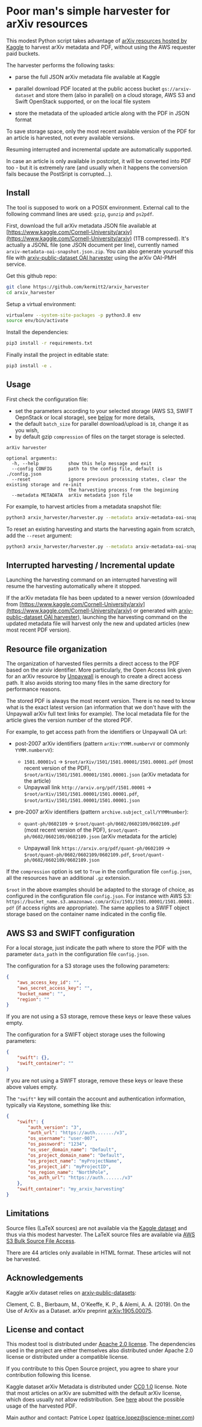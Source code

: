 # Poor man's simple harvester for arXiv resources

This modest Python script takes advantage of [arXiv resources hosted by Kaggle](https://www.kaggle.com/Cornell-University/arxiv) to harvest arXiv metadata and PDF, without using the AWS requester paid buckets. 

The harvester performs the following tasks:

* parse the full JSON arXiv metadata file available at Kaggle

* parallel download PDF located at the public access bucket `gs://arxiv-dataset` and store them (also in parallel) on a cloud storage, AWS S3 and Swift OpenStack supported, or on the local file system

* store the metadata of the uploaded article along with the PDF in JSON format

To save storage space, only the most recent available version of the PDF for an article is harvested, not every available versions. 

Resuming interrupted and incremental update are automatically supported. 

In case an article is only available in postcript, it will be converted into PDF too - but it is extremely rare (and usually when it happens the conversion fails because the PostSript is corrupted...). 

## Install 

The tool is supposed to work on a POSIX environment. External call to the following command lines are used: `gzip`, `gunzip` and `ps2pdf`.

First, download the full arXiv metadata JSON file available at [https://www.kaggle.com/Cornell-University/arxiv](https://www.kaggle.com/Cornell-University/arxiv) (1TB compressed). It's actually a JSONL file (one JSON document per line), currently named `arxiv-metadata-oai-snapshot.json.zip`. You can also generate yourself this file with [arxiv-public-dataset OAI harvester](https://github.com/mattbierbaum/arxiv-public-datasets#article-metadata) using the arXiv OAI-PMH service.

Get this github repo:

```sh
git clone https://github.com/kermitt2/arxiv_harvester
cd arxiv_harvester
```

Setup a virtual environment:

```sh
virtualenv --system-site-packages -p python3.8 env
source env/bin/activate
```

Install the dependencies:

```sh
pip3 install -r requirements.txt
```

Finally install the project in editable state:

```sh
pip3 install -e .
```

## Usage 

First check the configuration file:

* set the parameters according to your selected storage (AWS S3, SWIFT OepnStack or local storage), see [below](https://github.com/kermitt2/arxiv_harvester#aws-s3-and-swift-configuration) for more details, 
* the default `batch_size` for parallel download/upload is `10`, change it as you wish, 
* by default gzip `compression` of files on the target storage is selected. 

```
arXiv harvester

optional arguments:
  -h, --help           show this help message and exit
  --config CONFIG      path to the config file, default is ./config.json
  --reset              ignore previous processing states, clear the existing storage and re-init
                       the harvesting process from the beginning
  --metadata METADATA  arXiv metadata json file
```

For example, to harvest articles from a metadata snapshot file:

```sh
python3 arxiv_harvester/harvester.py --metadata arxiv-metadata-oai-snapshot.json.zip --config config.json
```

To reset an existing harvesting and starts the harvesting again from scratch, add the `--reset` argument:

```sh
python3 arxiv_harvester/harvester.py --metadata arxiv-metadata-oai-snapshot.json.zip --config config.json --reset
```

## Interrupted harvesting / Incremental update

Launching the harvesting command on an interrupted harvesting will resume the harvesting automatically where it stopped. 

If the arXiv metadata file has been updated to a newer version (downloaded from [https://www.kaggle.com/Cornell-University/arxiv](https://www.kaggle.com/Cornell-University/arxiv) or generated with [arxiv-public-dataset OAI harvester](https://github.com/mattbierbaum/arxiv-public-datasets#article-metadata)), launching the harvesting command on the updated metadata file will harvest only the new and updated articles (new most recent PDF version). 

## Resource file organization 

The organization of harvested files permits a direct access to the PDF based on the arxiv identifier. More particularly, the Open Access link given for an arXiv resource by [Unpaywall](https://unpaywall.org/) is enough to create a direct access path. It also avoids storing too many files in the same directory for performance reasons. 

The stored PDF is always the most recent version. There is no need to know what is the exact latest version (an information that we don't have with the Unpaywall arXiv full text links for example). The local metadata file for the article gives the version number of the stored PDF. 

For example, to get access path from the identifiers or Unpaywall OA url:

- post-2007 arXiv identifiers (pattern `arXiv:YYMM.numbervV` or commonly `YYMM.numbervV`): 

    * `1501.00001v1` -> `$root/arXiv/1501/1501.00001/1501.00001.pdf` (most recent version of the PDF), `$root/arXiv/1501/1501.00001/1501.00001.json` (arXiv metadata for the article)
    * Unpaywall link `http://arxiv.org/pdf/1501.00001` -> `$root/arXiv/1501/1501.00001/1501.00001.pdf`, `$root/arXiv/1501/1501.00001/1501.00001.json`

- pre-2007 arXiv identifiers (pattern `archive.subject_call/YYMMnumber`):

    * `quant-ph/0602109` -> `$root/quant-ph/0602/0602109/0602109.pdf` (most recent version of the PDF), `$root/quant-ph/0602/0602109/0602109.json` (arXiv metadata for the article)

    * Unpaywall link `https://arxiv.org/pdf/quant-ph/0602109` -> `$root/quant-ph/0602/0602109/0602109.pdf`, `$root/quant-ph/0602/0602109/0602109.json`

If the `compression` option is set to `True` in the configuration file `config.json`, all the resources have an additional `.gz` extension.

`$root` in the above examples should be adapted to the storage of choice, as configured in the configuration file `config.json`. For instance with AWS S3: `https://bucket_name.s3.amazonaws.com/arXiv/1501/1501.00001/1501.00001.pdf` (if access rights are appropriate). The same applies to a SWIFT object storage based on the container name indicated in the config file. 

## AWS S3 and SWIFT configuration

For a local storage, just indicate the path where to store the PDF with the parameter `data_path` in the configuration file `config.json`.

The configuration for a S3 storage uses the following parameters:

```json
{
    "aws_access_key_id": "",
    "aws_secret_access_key": "",
    "bucket_name": "",
    "region": ""
}
```

If you are not using a S3 storage, remove these keys or leave these values empty. 

The configuration for a SWIFT object storage uses the following parameters:

```json
{
    "swift": {},
    "swift_container": ""
}
```

If you are not using a SWIFT storage, remove these keys or leave these above values empty.

The `"swift"` key will contain the account and authentication information, typically via Keystone, something like this: 

```json
{
    "swift": {
        "auth_version": "3",
        "auth_url": "https://auth......./v3",
        "os_username": "user-007",
        "os_password": "1234",
        "os_user_domain_name": "Default",
        "os_project_domain_name": "Default",
        "os_project_name": "myProjectName",
        "os_project_id": "myProjectID",
        "os_region_name": "NorthPole",
        "os_auth_url": "https://auth......./v3"
    },
    "swift_container": "my_arxiv_harvesting"
}
```

## Limitations

Source files (LaTeX sources) are not available via the [Kaggle dataset](https://www.kaggle.com/Cornell-University/arxiv/discussion/185299) and thus via this modest harvester. The LaTeX source files are available via [AWS S3 Bulk Source File Access](https://arxiv.org/help/bulk_data_s3#bulk-source-file-access).

There are 44 articles only available in HTML format. These articles will not be harvested. 

## Acknowledgements

Kaggle arXiv dataset relies on [arxiv-public-datasets](https://github.com/mattbierbaum/arxiv-public-datasets):  

Clement, C. B., Bierbaum, M., O'Keeffe, K. P., & Alemi, A. A. (2019). On the Use of ArXiv as a Dataset. arXiv preprint [arXiv:1905.00075](https://arxiv.org/abs/1905.00075).

## License and contact

This modest tool is distributed under [Apache 2.0 license](http://www.apache.org/licenses/LICENSE-2.0). The dependencies used in the project are either themselves also distributed under Apache 2.0 license or distributed under a compatible license. 

If you contribute to this Open Source project, you agree to share your contribution following this license. 

Kaggle dataset arXiv Metadata is distributed under [CC0 1.0](https://creativecommons.org/publicdomain/zero/1.0) license. Note that most articles on arXiv are submitted with the default arXiv license, which does usually not allow redistribution. See [here](https://arxiv.org/help/api/tou#things-that-you-can-and-should-do) about the possible usage of the harvested PDF.

Main author and contact: Patrice Lopez (<patrice.lopez@science-miner.com>)
